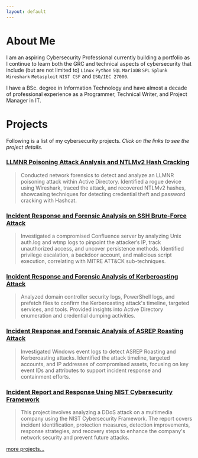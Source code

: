 ```yaml
---
layout: default
---
```


# About Me
I am an aspiring Cybersecurity Professional currently building a portfolio as I continue to learn both the GRC and technical aspects of cybersecurity that include (but are not limited to) `Linux` `Python` `SQL` `MariaDB` `SPL` `Splunk` `Wireshark` `Metasploit` `NIST CSF` and `ISO/IEC 27000`.

I have a BSc. degree in Information Technology and have almost a decade of professional experience as a Programmer, Technical Writer, and Project Manager in IT.

# Projects
Following is a list of my cybersecurity projects. *Click on the links to see the project details.*

### [LLMNR Poisoning Attack Analysis and NTLMv2 Hash Cracking](./projects/llmnr-poisoning-attack.md)

> Conducted network forensics to detect and analyze an LLMNR poisoning attack within Active Directory. Identified a rogue device using Wireshark, traced the attack, and recovered NTLMv2 hashes, showcasing techniques for detecting credential theft and password cracking with Hashcat.

### [Incident Response and Forensic Analysis on SSH Brute-Force Attack](./projects/brute-force-attack.md)

> Investigated a compromised Confluence server by analyzing Unix auth.log and wtmp logs to pinpoint the attacker’s IP, track unauthorized access, and uncover persistence methods. Identified privilege escalation, a backdoor account, and malicious script execution, correlating with MITRE ATT&CK sub-techniques.

### [Incident Response and Forensic Analysis of Kerberoasting Attack](./projects/kerberoasting-attack.md)

> Analyzed domain controller security logs, PowerShell logs, and prefetch files to confirm the Kerberoasting attack's timeline, targeted services, and tools. Provided insights into Active Directory enumeration and credential dumping activities.

### [Incident Response and Forensic Analysis of ASREP Roasting Attack](./projects/asrep-roasting-attack.md)

> Investigated Windows event logs to detect ASREP Roasting and Kerberoasting attacks. Identified the attack timeline, targeted accounts, and IP addresses of compromised assets, focusing on key event IDs and attributes to support incident response and containment efforts.

### [Incident Report and Response Using NIST Cybersecurity Framework](./projects/incident-report-nist-csf.md)

> This project involves analyzing a DDoS attack on a multimedia company using the NIST Cybersecurity Framework. The report covers incident identification, protection measures, detection improvements, response strategies, and recovery steps to enhance the company's network security and prevent future attacks.

[more projects...](./page-two.md)
